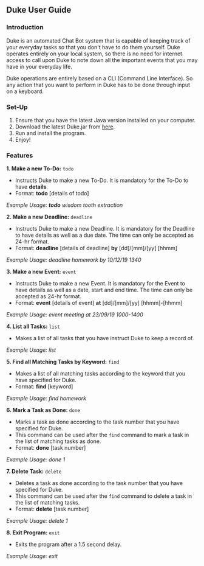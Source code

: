 ## Duke User Guide
###  Introduction
Duke is an automated Chat Bot system that is capable of keeping track of your everyday tasks so that you don't have to do them yourself. Duke operates entirely on your local system, so there is no need for internet access to call upon Duke to note down all the important events that you may have in your everyday life.

Duke operations are entirely based on a CLI (Command Line Interface). So any action that you want to perform in Duke has to be done through input on a keyboard.

### Set-Up

 1. Ensure that you have the latest Java version installed on your computer.
 2. Download the latest Duke.jar from [here]().
 3. Run and install the program.
 4. Enjoy!

### Features
 **1. Make a new To-Do:** `todo`
- Instructs Duke to make a new To-Do. It is mandatory for the To-Do to have **details**. 
- Format: **todo** [details of todo]

*Example  Usage: **todo** wisdom tooth extraction*

 **2. Make a new Deadline:** `deadline`
- Instructs Duke to make a new Deadline. It is mandatory for the Deadline to have details as well as a due date. The time can only be accepted as 24-hr format.
- Format: **deadline** [details of deadline] **by** [dd]/[mm]/[yy] [hhmm]

*Example  Usage: deadline homework by 10/12/19 1340*
 
**3. Make a new Event:** `event`
 - Instructs Duke to make a new Event. It is mandatory for the Event to have details as well as a date, start and end time. The time can only be accepted as 24-hr format.
- Format: **event** [details of event] **at** [dd]/[mm]/[yy] [hhmm]-[hhmm]

*Example Usage: event meeting at 23/09/19 1000-1400*

**4. List all Tasks:** `list`
 - Makes a list of all tasks that you have instruct Duke to keep a record of. 

*Example Usage: list*

**5. Find all Matching Tasks by Keyword:** `find`
 - Makes a list of all matching tasks according to the keyword that you have specified for Duke.
 - Format: **find** [keyword]

*Example Usage: find homework*

**6. Mark a Task as Done:** `done`
 - Marks a task as done according to the task number that you have specified for Duke. 
 - This command can be used after the `find` command to mark a task in the list of matching tasks as done. 
 - Format: **done** [task number]

*Example Usage: done 1*

**7. Delete Task:** `delete`
 - Deletes a task as done according to the task number that you have specified for Duke. 
 - This command can be used after the `find` command to delete a task in the list of matching tasks.
 - Format: **delete** [task number]

*Example Usage: delete 1*

**8. Exit Program:** `exit`
 - Exits the program after a 1.5 second delay.

*Example Usage: exit*